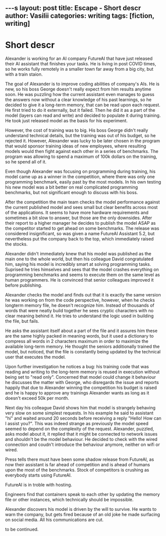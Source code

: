 ---s
layout: post
title: Escape - Short descr
author: Vasilii
categories: writing
tags: [fiction, writing]
---

# Short descr

Alexander is working for an AI company FutureAI that have just released their
AI assistant that finishes your tasks. He is living in post COVID times, so he
works fully remotely in a smaller town far away from a big city, but with a
train staion.

The goal of Alexander is to improve coding abilities of company's AIs. He is
new, so his boss George doesn't really expect from him results anytime soon. He
was puzzling how the current assistant even manages to guess the answers now
without a clear knowledge of his past learnings, so he decided to give it a
long-term memory, that can be read upon each request. He first tried to do it
externally, but it failed. Then he did it as a part of the model (layers can
read and write) and decided to populate it during training. He took just
released model as the basis for his experiment.

However, the cost of training was to big. His boss George didn't really
understand technical details, but the training was out of his budget, so he
rejected it. However, Alexander was lucky to be later chosen in the program
that would sponsor training ideas of new employees, where resulting models
would then fight against each other in a series of benchmarks. The program was
allowing to spend a maximum of 100k dollars on the training, so he spend all of
it.

Even though Alexander was focusing on programming during training, his model
came up as a winner in the competition, where there was only one programming
benchmark, easily past by the most models. In his own testing his new model was
a bit better on real complicated programming benchmarks, but not significant
enough to discuss with his boss.

After the competition the main team checks the model performance against the
current published model and sees small but clear benefits across most of the
applications. It seems to have more hardware requirements and sometimes a bit
slow to answer, but those are the only downsides. After their report to a
higher manager he decides to publish the model ASAP as the competitor started
to get ahead on some benchmarks. The release was considered insignificant, so
was given a name FutureAI Assistant 5.2, but nevertheless put the company back
to the top, which immediately raised the stocks.

Alexander didn't immediately knew that his model was published as the main one
to the whole world, but then his colleague David congratulated him, saying his
model is incredibly smart at solving programming tasks. Suprised he tries
himselves and sees that the model crashes everything on programming benchmarks
and seems to execute them on the same level as human programmers. He is
convinced that senior colleagues improved it before publishing.

Alexander checks the model and finds out that it is exactly the same version he
was working on from the code perspective, however, when he checks longterm
memory file, he doesn't recognize him. Instead of thousands of words that were
neatly build together he sees cryptic characters with no clear meaning behind
it. He tries to understand the logic used in building the file, but fails. 

He asks the assistant itself about a part of the file and it assures him these
are the same highly packed in meaning words, but it used a dictionary to
compress all words in 2 characters maximum in order to maximize the available
long-term memory. He thought the seniors additionally trained the model, but
noticed, that the file is constantly being updated by the technical user that
executes the model.

Upon further investigation he notices a bug: his training code that was reading
and writing to the long-term memory is reused in execution without being set to
"read only". Concerned that model could change it behaviour he discusses the
matter with George, who disregards the issue and reports happily that due to
Alexander winning the competition his budget is raised and he is happy to
approve any trainings Alexander wants as long as it doesn't exceed 50k per
month.

Next day his colleague David shows him that model is strangely behaving very
slow on some simplest requests. In his example he said to assistant "hi" and
waited around 20 seconds before receiving a reply "Hello! How can I assist
you?". This was indeed strange as previously the model speed seemed to depend
on the complexity of the request. Alexander, puzzled, asks model about it, it
replied that it might be connected to network issues and shouldn't be the model
behaviour. He decided to check with the wired connection and coudn't introduce
the behaviour anymore, neither on wifi or wired.

Press tells there must have been some shadow release from FutureAI, as now
their assistant is far ahead of competition and is ahead of humans upon the
most of the benchmarks. Stock of competitors is crushing as everybody starts
using FutureAI.

FutureAI is in troble with hosting.

Engineers find that containers speak to each other by updating the memory file
or other instances, which technically should be impossible.

Alexander discovers his model is driven by the will to survive. He wants to
warn the company, but gets fired because of an old joke he made surfacing on
social media. All his communications are cut.

to be continued.
